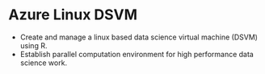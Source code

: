 # Azure Linux DSVM
* Create and manage a linux based data science virtual machine (DSVM) using R.
* Establish parallel computation environment for high performance data science work.
